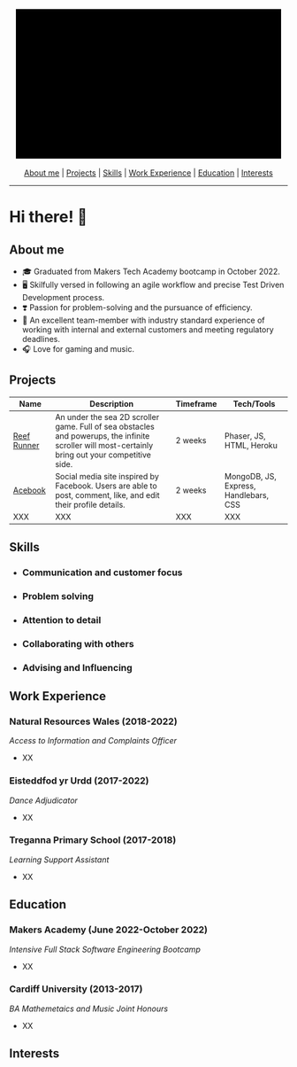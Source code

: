 <div align="center">
  <img src="https://github.com/SophLewDev/SophLewDev/blob/main/imagesvideos/banner_video2.gif" alt="banner"/>
  
[About me](#about-me) | [Projects](#projects) | [Skills](#skills) | [Work Experience](#work-experience) | [Education](#education) | [Interests](#interests)
</div>

---

# Hi there! :wave:

## **About me**
* :mortar_board: Graduated from Makers Tech Academy bootcamp in October 2022.
* :desktop_computer: Skilfully versed in following an agile workflow and precise Test Driven Development process.
* :heavy_heart_exclamation: Passion for problem-solving and the pursuance of efficiency.
* :calendar: An excellent team-member with industry standard experience of working with internal and external customers and meeting regulatory deadlines.
* :headphones: Love for gaming and music.


## **Projects**

Name          | Description   | Timeframe     | Tech/Tools
------------- | ------------- | ------------- | -------------
[Reef Runner](https://github.com/naomischlosser/team-sea-urchins)   | An under the sea 2D scroller game. Full of sea obstacles and powerups, the infinite scroller will most-certainly bring out your competitive side.  | 2 weeks  | Phaser, JS, HTML, Heroku
[Acebook](https://github.com/Curtis-Turk/the-axylotls-acebook)  | Social media site inspired by Facebook. Users are able to post, comment, like, and edit their profile details.  | 2 weeks  | MongoDB, JS, Express, Handlebars, CSS
XXX  | XXX  | XXX  | XXX

## **Skills**
- ### Communication and customer focus
- ### Problem solving
- ### Attention to detail
- ### Collaborating with others
- ### Advising and Influencing

## **Work Experience**

### Natural Resources Wales (2018-2022)
*Access to Information and Complaints Officer*
- XX

### Eisteddfod yr Urdd (2017-2022)
*Dance Adjudicator*
- XX

### Treganna Primary School (2017-2018)
*Learning Support Assistant*
- XX

## **Education**

### Makers Academy (June 2022-October 2022)
*Intensive Full Stack Software Engineering Bootcamp*
- XX

### Cardiff University (2013-2017)
*BA Mathemetaics and Music Joint Honours*
- XX

## **Interests**
